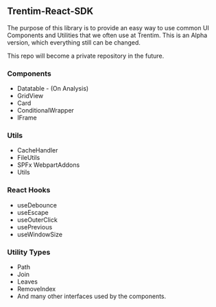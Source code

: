 ## Trentim-React-SDK
The purpose of this library is to provide an easy way to use common UI Components and Utilities that we often use at Trentim. 
This is an Alpha version, which everything still can be changed.

This repo will become a private repository in the future.

### Components
* Datatable - (On Analysis)
* GridView
* Card
* ConditionalWrapper
* IFrame
### Utils
* CacheHandler
* FileUtils
* SPFx WebpartAddons
* Utils

### React Hooks
* useDebounce
* useEscape
* useOuterClick
* usePrevious
* useWindowSize

### Utility Types
* Path
* Join
* Leaves
* RemoveIndex
* And many other interfaces used by the components.